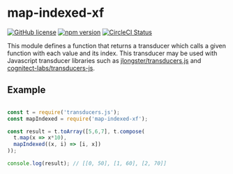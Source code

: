 # map-indexed-xf

[![GitHub license](https://img.shields.io/badge/license-MIT-blue.svg)](https://github.com/AgentME/map-indexed-xf/blob/master/LICENSE.txt) [![npm version](https://img.shields.io/npm/v/map-indexed-xf.svg?style=flat)](https://www.npmjs.com/package/map-indexed-xf) [![CircleCI Status](https://circleci.com/gh/AgentME/map-indexed-xf.svg?style=shield)](https://circleci.com/gh/AgentME/map-indexed-xf)

This module defines a function that returns a transducer which calls a given
function with each value and its index. This transducer may be used with
Javascript transducer libraries such as
[jlongster/transducers.js](https://github.com/jlongster/transducers.js) and
[cognitect-labs/transducers-js](https://github.com/cognitect-labs/transducers-js).

## Example

```js

const t = require('transducers.js');
const mapIndexed = require('map-indexed-xf');

const result = t.toArray([5,6,7], t.compose(
  t.map(x => x*10),
  mapIndexed((x, i) => [i, x])
));

console.log(result); // [[0, 50], [1, 60], [2, 70]]
```
